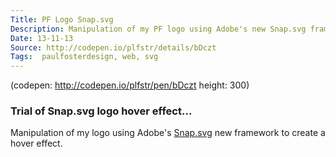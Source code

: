 ```yaml
---
Title: PF Logo Snap.svg
Description: Manipulation of my PF logo using Adobe's new Snap.svg framework to create a hover effect.
Date: 13-11-13
Source: http://codepen.io/plfstr/details/bDczt
Tags:  paulfosterdesign, web, svg
---
```

(codepen: http://codepen.io/plfstr/pen/bDczt height: 300)

### Trial of Snap.svg logo hover effect...

Manipulation of my logo using Adobe's [Snap.svg](http://snapsvg.io/) new framework to create a hover effect.